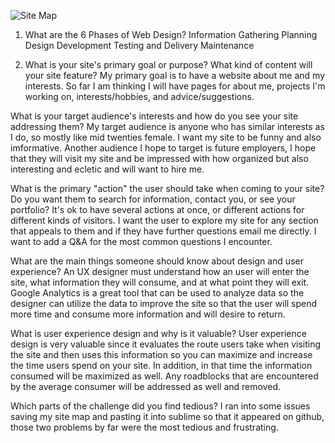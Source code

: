 ![Site Map](/phase-0/week-2/site-map.jpg)

1. What are the 6 Phases of Web Design?
Information Gathering
Planning
Design
Development
Testing and Delivery
Maintenance

2. What is your site's primary goal or purpose? What kind of content will your site feature?
My primary goal is to have a website about me and my interests. So far I am thinking I will have pages for about me, projects I'm working on, interests/hobbies, and advice/suggestions.

What is your target audience's interests and how do you see your site addressing them?
My target audience is anyone who has similar interests as I do, so mostly like mid twenties female. I want my site to be funny and also imformative. Another audience I hope to target is future employers, I hope that they will visit my site and be impressed with how organized but also interesting and ecletic and will want to hire me.

What is the primary "action" the user should take when coming to your site? Do you want them to search for information, contact you, or see your portfolio? It's ok to have several actions at once, or different actions for different kinds of visitors.
I want the user to explore my site for any section that appeals to them and if they have further questions email me directly. I want to add a Q&A for the most common questions I encounter. 

What are the main things someone should know about design and user experience?
An UX designer must understand how an user will enter the site, what information they will consume, and at what point they will exit. Google Analytics is a great tool that can be used to analyze data so the designer can utilize the data to improve the site so that the user will spend more time and consume more information and will desire to return.

What is user experience design and why is it valuable?
User experience design is very valuable since it evaluates the route users take when visiting the site and then uses this information so you can maximize and increase the time users spend on your site. In addition, in that time the information consumed will be maximized as well. Any roadblocks that are encountered by the average consumer will be addressed as well and removed.

Which parts of the challenge did you find tedious?
I ran into some issues saving my site map and pasting it into sublime so that it appeared on github, those two problems by far were the most tedious and frustrating.